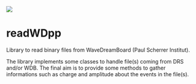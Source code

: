 <a href="https://brinus.github.io/readWDpp/">
  <img align="center" src="https://github.com/brinus/readWDpp/actions/workflows/docs.yml/badge.svg" />
</a>

# readWDpp
Library to read binary files from WaveDreamBoard (Paul Scherrer Institut).

The library implements some classes to handle file(s) coming from DRS and/or WDB. The final aim is to provide some methods to gather informations such as charge and amplitude about the events in the file(s). 
